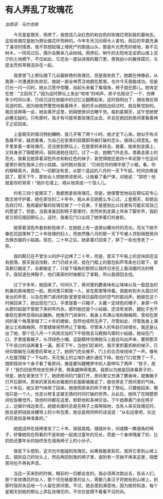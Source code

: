# 有人弄乱了玫瑰花

*加西亚 · 马尔克斯*

　　今天是星期天，雨停了，我想选几朵红色的和白色的玫瑰花带到我的墓地去，这些玫瑰花是她为祭坛做花环而种的。今年冬天沉闷得令人害怕，雨后的早晨充满了凄凉的情景，我不禁想起镇上埋死尸的那座山头。那是片光秃秃的坡地，看不见树木，一阵风过后，偶尔会飘来几朵树绒。雨停后，晌午的太阳肯定会把山坡上泥泞的土地晒干，不仅如此，它还会一直钻进我的墓穴里，使我幼小的躯体腐烂，与昆虫壳和草根混杂在一起。

　　我曾想飞上祭坛摘下几朵最鲜艳的玫瑰花，但是我失败了。她跪在神像前，从我第一次遭遇到失败后，她就一直全神贯注地跪在那里。也许今天我能成功。但是灯光一闪一闪的，她从沉思中惊醒，抬起头来看了看墙角，椅子就在那儿。她肯定在想：“又刮风了。”因为这时祭坛上发出“吱吱”的响声，房子也晃动了一下，仿佛多少时间以来，已经沉淀在她脑中的记忆又翻腾起来。这时我明白了，摘玫瑰花得另选时机，因为她依然警觉地看着椅子，我的手从她脸边经过时，她会察觉到的。我应该再等一会，她会离开这里，到隔壁房间去睡午觉。每到星期天，这午觉她使必睡无疑的。只有那时，我才有可能带着玫瑰花出去，并且在她回到房间里看着椅子之前回来。

　　上星期天的情况特别糟糕，我几乎等了两个小时，她才定下心来。她似乎有点急躁不安，疑虑重重，为自己在家里的寂寞即将被打破的念头，搞得心烦意乱。她手里拿着一束玫瑰花，还没放到祭坛上，在屋里转来转去。接着，她来到走廊上，又转身进了隔壁房间，我知道她在找灯。过了一会，她朝门外走去。借着走廊上的亮光，我看见她穿着深色外衣和粉红色的袜子，我觉得她还是四十年前那个在这间屋里扑倒在我床上的小姑娘。当时她对我说：“已经在你的眼中放了小棍，看，你的眼睛真大，真圆。”一切都没有变，从那个遥远的八月的一天下午起，时间仿佛凝固了。那天下午，那些女人把她带进房间，让她看了看尸体，对她说：“哭吧！他就是你的哥哥！”她扑在墙上，顺从地哭成一个泪人儿。

　　约有三四个星期天了，我都想拿些玫瑰花，但是，她很警觉地站在祭坛前专心致志地守护着，她在家住的二十年中，我从未见她那么专心过。上星期天，趁她出去找灯时，我用最好看的玫瑰花做了一个花束，于是感到比以往更有可能实现自己的愿望了。但是，当我准备回到椅子那里时，忽然听到走廊上传来了脚步声，我赶紧又把花插回祭坛上。这时，我看见门口出现了她举着灯的身影。

　　她穿着深色外套和粉色袜子，在她脸上有一道类似曝光时的亮光。亮光下她不像在花园里种了二十年玫瑰的妇人，而依然像八月的那一天下午被人领到隔壁房间去换衣服的小姑娘。现在，二十年之后，她拿着灯回来了，胖了一些也苍老了一些。

　　我的鞋已在不曾生火的炉子边烤了二十年，但是，那天下午粘上的泥块却还没有脱落。那天我去找鞋，大门已经关闭，挂在门框上的面包和芦苇条也已取下，家具都已搬走了，全都搬走了，只留下墙角的那把让我终日坐在上面消磨时光的椅子。我知道在烤鞋子，他们离家的时候都忘了拿鞋，所以我得回去找。

　　过了许多年，她回来了。时间久了，房间里的麝香味和尘埃味以及一股昆虫的刺鼻的臭味搅在一起。房间里只剩我一人，坐在那里等待着。我能听到木头腐烂时发出的声音，以及在房门紧闭的卧室里变得日益陈旧的空气的振动声。她就在这个时候回来了。她出现在门口，手里提着一只箱子，头戴一定绿色的帽子，身穿一件从那时起就不曾脱下来的布外衣。那时她还是个小姑娘，还没有发胖，腿肚子也不像现在那样显得如此臃肿。她推开门进来时，我身上布满尘埃和蜘蛛网，曾经在房间的某个角落里唱了二十年的蟋蟀，忽然也哑然无声了。尽管如此，尽管我身上满是尘土和蜘蛛网，尽管蟋蟀突然停止了歌唱，尽管来人的年龄已经增长，我还是认出了她，那个在八月一个风雨交加的下午陪我去马厩掏鸟窝的小姑娘。她站在门口，手里提着箱子，头顶绿色小帽。这副模样仿佛她马上就会叫出声来，要把那天下午说过的话再重复一遍。那天下午，当他们赶来时，我手里抓着折断的梯子，已经仰面躺在马厩里的草地上了。她把门完全推开，门上的合页吱纽响了一声。像有人在屋顶敲了一下似的，天花板上的尘埃扑通扑通往下掉。她在门口犹豫了一下，随即探进半个身子看了看房间，像是要叫醒睡梦中的人那样叫了两声：“孩子，孩子！”我仍旧安然地坐在椅子里，两条腿伸得笔直。我原以为她是回来看房子的，但是，她在家里住下了。她把房间的门窗打开，房间里又充满了麝香味，就像箱子打开后那样。原来的家具和衣箱里的衣服都被搬走了，她也带走了房间里的气味。二十年后，她又把气味带了回来。她按照原来的样子修复了祭坛。只要她回来，哪怕只是一个人，也足以修复这被无情的时间打破的世界。从此后，她除了在隔壁房间吃饭睡觉外，其他时间都在这里，默默地和圣神交谈。下午她靠着门坐在椅子上，边做针线边卖花。她缝衣服时总是在椅子上摇呀摇地，当有人来买玫瑰花时，她总是把钱放进腰带上的小布包里，她总是用同样的话说道：“从右边拿吧，左边的花是给圣神准备的。”

　　她就这样在摇椅里坐了二十年，摇摇晃晃，缝缝补补，间或瞧一瞧墙角的椅子，好像她现在照看的不是和她一起度过童年的兄长，而是一个身体残废了的、比奶奶还要年长的始终坐在墙角椅子上的小孙子。

　　我低下头想到，这次也许能碰到玫瑰花。如果我能拿到花，就将它拿到山坡上去，插到自己的坟头上，然后再回到我的椅子里，直到有一天她不再来这里，隔壁房间也不再有声音。

　　当这一天来到的时候，眼前的一切都会变的。我必须再次跑出去，告诉人们，那个卖玫瑰花的女人，那个住在破屋里的女人，需要几条汉子将她抬到山坡上，到那时我将永远地一个人留在房间里。不过，她会感到满意地，因为她将知道，每个星期天到她的祭坛上弄乱玫瑰花的，不仅仅是摸不着看不见的风。